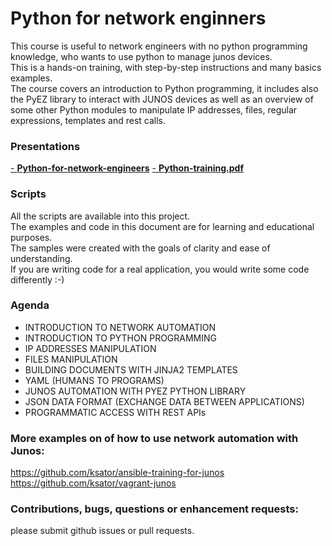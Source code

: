 # Python for network enginners

This course is useful to network engineers with no python programming knowledge, who wants to use python to manage junos devices.   
This is a hands-on training, with step-by-step instructions and many basics examples.   
The course covers an introduction to Python programming, it includes also the PyEZ library to interact with JUNOS devices as well as an overview of some other Python modules to manipulate IP addresses, files, regular expressions, templates and rest calls.   

### Presentations 
[- **Python-for-network-engineers**](https://github.com/ksator/python-for-network-engineers/blob/master/Python-for-network-engineers.pdf)
[- **Python-training.pdf**](https://github.com/ksator/python-for-network-engineers/blob/master/Python-training.pdf) 

### Scripts
All the scripts are available into this project.  
The examples and code in this document are for learning and educational purposes.   
The samples were created with the goals of clarity and ease of understanding.   
If you are writing code for a real application, you would write some code differently :-)  

### Agenda  
- INTRODUCTION TO NETWORK AUTOMATION  
- INTRODUCTION TO PYTHON PROGRAMMING 
- IP ADDRESSES MANIPULATION  
- FILES MANIPULATION  
- BUILDING DOCUMENTS WITH JINJA2 TEMPLATES
- YAML (HUMANS TO PROGRAMS) 
- JUNOS AUTOMATION WITH PYEZ PYTHON LIBRARY
- JSON  DATA FORMAT (EXCHANGE DATA BETWEEN APPLICATIONS) 
- PROGRAMMATIC ACCESS WITH REST APIs

### More examples on of how to use network automation with Junos:  
https://github.com/ksator/ansible-training-for-junos  
https://github.com/ksator/vagrant-junos  

### Contributions, bugs, questions or enhancement requests:  
please submit github issues or pull requests.  



